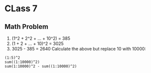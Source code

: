 # CLass 7
## Math Problem
1. (1^2 + 2^2 + ... + 10^2) = 385
2. (1 + 2 + ... + 10)^2 = 3025
3. 3025 - 385 = 2640
Calculate the above but replace 10 with 10000: 
```
(1:5)^2 
sum((1:10000)^2)
sum(1:10000)^2 - sum((1:10000)^2)
```
